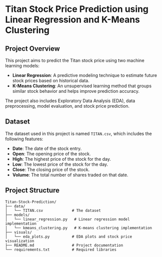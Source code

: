 # Titan Stock Price Prediction using Linear Regression and K-Means Clustering

## Project Overview

This project aims to predict the Titan stock price using two machine learning models:
- **Linear Regression**: A predictive modeling technique to estimate future stock prices based on historical data.
- **K-Means Clustering**: An unsupervised learning method that groups similar stock behavior and helps improve prediction accuracy.

The project also includes Exploratory Data Analysis (EDA), data preprocessing, model evaluation, and stock price prediction.

## Dataset

The dataset used in this project is named `TITAN.csv`, which includes the following features:
- **Date**: The date of the stock entry.
- **Open**: The opening price of the stock.
- **High**: The highest price of the stock for the day.
- **Low**: The lowest price of the stock for the day.
- **Close**: The closing price of the stock.
- **Volume**: The total number of shares traded on that date.

## Project Structure

```
Titan-Stock-Prediction/
├── data/
│   └── TITAN.csv             # The dataset
├── models/
│   └── linear_regression.py   # Linear regression model implementation
│   └── kmeans_clustering.py   # K-means clustering implementation
├── visuals/
│   └── eda_plots.py          # EDA plots and stock price visualization
├── README.md                 # Project documentation
└── requirements.txt          # Required libraries
```

